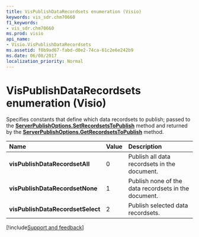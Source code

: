```yaml
---
title: VisPublishDataRecordsets enumeration (Visio)
keywords: vis_sdr.chm70660
f1_keywords:
- vis_sdr.chm70660
ms.prod: visio
api_name:
- Visio.VisPublishDataRecordsets
ms.assetid: f0b9ad67-fabd-d0e2-74ca-61c2e6e242b9
ms.date: 06/08/2017
localization_priority: Normal
---
```



# VisPublishDataRecordsets enumeration (Visio)

Specifies constants that define which data recordsets to publish; passed to the  **[ServerPublishOptions.SetRecordsetsToPublish](Visio.ServerPublishOptions.SetRecordsetsToPublish.md)** method and returned by the **[ServerPublishOptions.GetRecordsetsToPublish](Visio.ServerPublishOptions.GetRecordsetsToPublish.md)** method.



|Name|Value|Description|
|:-----|:-----|:-----|
| **visPublishDataRecordsetAll**|0|Publish all data recordsets in the document.|
| **visPublishDataRecordsetNone**|1|Publish none of the data recordsets in the document.|
| **visPublishDataRecordsetSelect**|2|Publish selected data recordsets.|

[!include[Support and feedback](~/includes/feedback-boilerplate.md)]